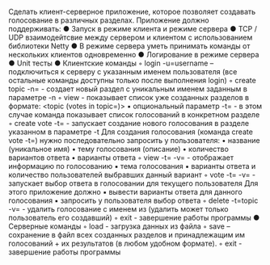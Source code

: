 Сделать клиент-серверное приложение, которое позволяет создавать голосование в
различных разделах.
Приложение должно поддерживать:
● Запуск в режиме клиента и режиме сервера
● TCP / UDP взаимодейтсвие между сервером и клиентом с использованием
библиотеки Netty
● В режиме сервера уметь принимать команды от нескольких клиентов
одновременно
● Логирование в режиме сервера
● Unit тесты
● Клиентские команды
◦ login -u=username – подключиться к серверу с указанным именем
пользователя (все остальные команды доступны только после выполнения
login)
◦ create topic -n=<topic> - создает новый раздел c уникальным именем
заданным в параметре -n
◦ view - показывает список уже созданных разделов в формате: <topic (votes
in topic=<count>)>
▪ опциональный параметр -t=<topic> - в этом случае команда показывает
список голосований в конкретном разделе
◦ create vote -t=<topic> - запускает создание нового голосования в разделе
указанном в параметре -t
Для создания голосования (команда create vote -t=<topic>) нужно
последовательно запросить у пользователя:
• название (уникальное имя)
• тему голосования (описание)
• количество вариантов ответа
• варианты ответа
◦ view -t=<topic> -v=<vote> - отображает информацию по голосованию
▪ тема голосования
▪ варианты ответа и количество пользователей выбравших данный
вариант
◦ vote -t=<topic> -v=<vote> - запускает выбор ответа в голосовании для
текущего пользователя
Для этого приложение должно
▪ вывести варианты ответа для данного голосования
▪ запросить у пользователя выбор ответа   ◦ delete -t=topic -v=<vote> - удалить голосование с именем <vote> из <topic>
(удалить может только пользователь его создавший)
◦ exit - завершение работы программы
● Серверные команды
◦ load <filename> - загрузка данных из файла
◦ save <filename> – сохранение в файл всех созданных разделов и
принадлежащим им голосований + их результатов (в любом удобном
формате).
◦ exit - завершение работы программы